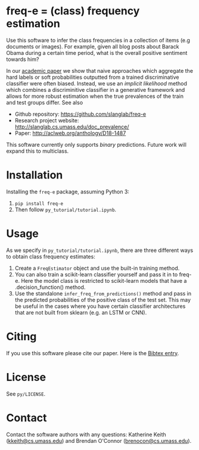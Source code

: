 # freq-e = (class) frequency estimation 

Use this software to infer the class frequencies in a collection of items (e.g documents or images). 
For example, given all blog posts about Barack Obama during a certain time period, what is the overall positive sentiment towards him? 

In our [academic paper](http://www.aclweb.org/anthology/D18-1487) we show that naive approaches which aggregate the hard labels or soft probabilities outputted from a trained discriminative classifier were often biased. Instead, we use an *implicit likelihood* method which combines a discriminitive classifier in a generative framework and allows for more robust estimation when the true prevalences of the train and test groups differ. See also 

 - Github repository: https://github.com/slanglab/freq-e
 - Research project website: http://slanglab.cs.umass.edu/doc_prevalence/
 - Paper: http://aclweb.org/anthology/D18-1487

This software currently only supports *binary* predictions. Future work will expand this to multiclass. 

# Installation 

Installing the `freq-e` package, assuming Python 3:
1. `pip install freq-e` 
2. Then follow `py_tutorial/tutorial.ipynb`. 

# Usage 

As we specify in `py_tutorial/tutorial.ipynb`, there are three different ways to obtain class frequency estimates:  
1. Create a `FreqEstimator` object and use the built-in training method. 
2. You can also train a scikit-learn classifier yourself and pass it in to freq-e. Here the model class is restricted to scikit-learn models that have a .decision_function() method. 
3. Use the standalone `infer_freq_from_predictions()` method and pass in the predicted probabilities of the positive class of the test set. This may be useful in the cases where you have certain classifier architectures that are not built from sklearn (e.g. an LSTM or CNN). 

# Citing 
If you use this software please cite our paper. Here is the [Bibtex entry](https://kakeith.github.io/bibtex/keith18emnlp.bib). 

# License
See `py/LICENSE`.

# Contact 
Contact the software authors with any questions: Katherine Keith (kkeith@cs.umass.edu) and Brendan O'Connor (brenocon@cs.umass.edu).
